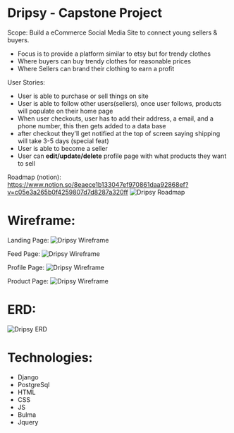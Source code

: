# Dripsy - Capstone Project

Scope: Build a eCommerce Social Media Site to connect young sellers & buyers.
- Focus is to provide a platform similar to etsy but for trendy clothes
- Where buyers can buy trendy clothes for reasonable prices
- Where Sellers can brand their clothing to earn a profit

User Stories:
- User is able to purchase or sell things on site
- User is able to follow other users(sellers), once user follows, products will populate on their home page
- When user checkouts, user has to add their address, a email, and a phone number, this then gets added to a data base
- after checkout they'll get notified at the top of screen saying shipping will take 3-5 days (special feat)
- User is able to become a seller
- User can **edit/update/delete** profile page with what products they want to sell

Roadmap (notion):
https://www.notion.so/8eaece1b133047ef970861daa92868ef?v=c05e3a265b0f4259807d7d8287a320ff
![Dripsy Roadmap](https://imgur.com/D9ItFdb.jpg)

# Wireframe:
Landing Page:
![Dripsy Wireframe](https://imgur.com/D9ItFdb.jpg)

Feed Page:
![Dripsy Wireframe](https://imgur.com/QqnqQB1.jpg)

Profile Page:
![Dripsy Wireframe](https://imgur.com/10jzDYn.jpg)

Product Page:
![Dripsy Wireframe](https://imgur.com/aI7G5Qf.jpg)

# ERD:
![Dripsy ERD](https://imgur.com/qksNhOX.jpg)

# Technologies:
- Django
- PostgreSql
- HTML
- CSS
- JS
- Bulma
- Jquery
